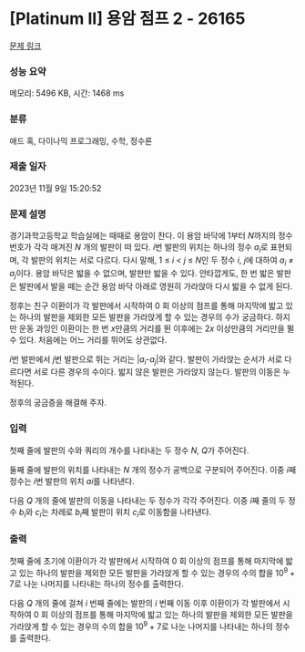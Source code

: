 # [Platinum II] 용암 점프 2 - 26165 

[문제 링크](https://www.acmicpc.net/problem/26165) 

### 성능 요약

메모리: 5496 KB, 시간: 1468 ms

### 분류

애드 혹, 다이나믹 프로그래밍, 수학, 정수론

### 제출 일자

2023년 11월 9일 15:20:52

### 문제 설명

<p>경기과학고등학교 학습실에는 때때로 용암이 찬다. 이 용암 바닥에 1부터 <em>N</em>까지의 정수 번호가 각각 매겨진 <em>N</em> 개의 발판이 떠 있다. <em>i</em>번 발판의 위치는 하나의 정수 <em>a<sub>i</sub></em>로 표현되며, 각 발판의 위치는 서로 다르다. 다시 말해, 1 ≤ <em>i</em> < <em>j</em> ≤ <em>N</em>인 두 정수 <em>i</em>, <em>j</em>에 대하여 <em>a<sub>i</sub></em> ≠ <em>a<sub>j</sub></em>이다. 용암 바닥은 밟을 수 없으며, 발판만 밟을 수 있다. 안타깝게도, 한 번 밟은 발판은 발판에서 발을 떼는 순간 용암 바닥 아래로 영원히 가라앉아 다시 밟을 수 없게 된다.</p>

<p>정후는 친구 이환이가 각 발판에서 시작하여 0 회 이상의 점프를 통해 마지막에 밟고 있는 하나의 발판을 제외한 모든 발판을 가라앉게 할 수 있는 경우의 수가 궁금하다. 하지만 운동 과잉인 이환이는 한 번 <em>x</em>만큼의 거리를 뛴 이후에는 2<em>x</em> 이상만큼의 거리만을 뛸 수 있다. 처음에는 어느 거리를 뛰어도 상관없다.</p>

<p><em>i</em>번 발판에서 <em>j</em>번 발판으로 뛰는 거리는 |<em>a<sub>i</sub></em>-<em>a<sub>j</sub></em>|와 같다. 발판이 가라앉는 순서가 서로 다르다면 서로 다른 경우의 수이다. 밟지 않은 발판은 가라앉지 않는다. 발판의 이동은 누적된다.</p>

<p>정후의 궁금증을 해결해 주자.</p>

### 입력 

 <p>첫째 줄에 발판의 수와 쿼리의 개수를 나타내는 두 정수 <em>N</em>, <em>Q</em>가 주어진다.</p>

<p>둘째 줄에 발판의 위치를 나타내는 <em>N</em> 개의 정수가 공백으로 구분되어 주어진다. 이중 <em>i</em>째 정수는 <em>i</em>번 발판의 위치 <em>ai</em>를 나타낸다.</p>

<p>다음 <em>Q</em> 개의 줄에 발판의 이동을 나타내는 두 정수가 각각 주어진다. 이중 <em>i</em>째 줄의 두 정수 <em>b<sub>i</sub></em>와 <em>c<sub>i</sub></em>는 차례로 <em>b<sub>i</sub></em>째 발판이 위치 <em>c<sub>i</sub></em>로 이동함을 나타낸다.</p>

### 출력 

 <p>첫째 줄에 초기에 이환이가 각 발판에서 시작하여 0 회 이상의 점프를 통해 마지막에 밟고 있는 하나의 발판을 제외한 모든 발판을 가라앉게 할 수 있는 경우의 수의 합을 10<sup>9 </sup>+ 7로 나눈 나머지를 나타내는 하나의 정수를 출력한다.</p>

<p>다음 <em>Q</em> 개의 줄에 걸쳐 <em>i</em> 번째 줄에는 발판의 <em>i</em> 번째 이동 이후 이환이가 각 발판에서 시작하여 0 회 이상의 점프를 통해 마지막에 밟고 있는 하나의 발판을 제외한 모든 발판을 가라앉게 할 수 있는 경우의 수의 합을 10<sup>9 </sup>+ 7로 나눈 나머지를 나타내는 하나의 정수를 출력한다.</p>

